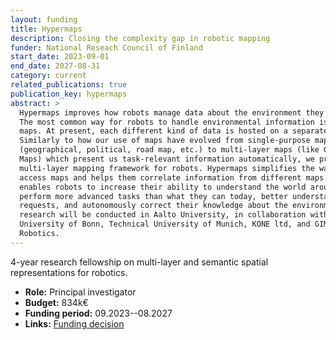 ```yaml
---
layout: funding
title: Hypermaps
description: Closing the complexity gap in robotic mapping
funder: National Reseach Council of Finland
start_date: 2023-09-01
end_date: 2027-08-31
category: current
related_publications: true
publication_key: hypermaps
abstract: >
  Hypermaps improves how robots manage data about the environment they inhabit.
  The most common way for robots to handle environmental information is by using
  maps. At present, each different kind of data is hosted on a separate map.
  Similarly to how our use of maps have evolved from single-purpose maps
  (geographical, political, road map, etc.) to multi-layer maps (like Google
  Maps) which present us task-relevant information automatically, we propose a
  multi-layer mapping framework for robots. Hypermaps simplifies the way robots
  access maps and helps them correlate information from different maps. This
  enables robots to increase their ability to understand the world around them,
  perform more advanced tasks than what they can today, better understand user
  requests, and autonomously correct their knowledge about the environment. The
  research will be conducted in Aalto University, in collaboration with
  University of Bonn, Technical University of Munich, KONE ltd, and GIM
  Robotics.
---
```


4-year research fellowship on multi-layer and semantic spatial representations
for robotics.

- **Role:** Principal investigator
- **Budget:** 834k€
- **Funding period:** 09.2023--08.2027
- **Links:** [Funding decision](https://research.fi/en/results/funding/78102)
